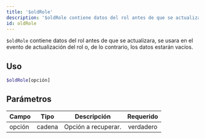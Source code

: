 ```yaml
---
title: '$oldRole'
description: '$oldRole contiene datos del rol antes de que se actualizara, se usara en el evento de actualización del rol o, de lo contrario, los datos estarán vacíos.'
id: oldRole
---
```


`$oldRole` contiene datos del rol antes de que se actualizara, se usara en el evento de actualización del rol o, de lo contrario, los datos estarán vacíos.

## Uso

```php
$oldRole[opción]
```

## Parámetros

| Campo  | Tipo   | Descripción         | Requerido |
| ------ | ------ | ------------------- |:---------:|
| opción | cadena | Opción a recuperar. | verdadero |
